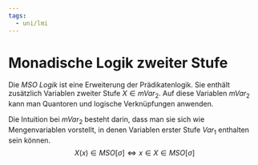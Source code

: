 ```yaml
---
tags:
  - uni/lmi
---
```

# Monadische Logik zweiter Stufe
Die *MSO Logik* ist eine Erweiterung der Prädikatenlogik. Sie enthält zusätzlich Variablen zweiter Stufe $X \in mVar_2$.
Auf diese Variablen $mVar_2$ kann man Quantoren und logische Verknüpfungen anwenden. 

Die Intuition bei $mVar_2$ besteht darin, dass man sie sich wie Mengenvariablen vorstellt, in denen Variablen erster Stufe $Var_1$ enthalten sein können. 
$$X(x) \in MSO[\sigma] \iff x \in X \in MSO[\sigma]$$